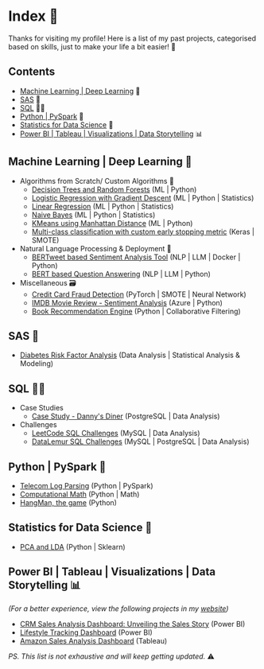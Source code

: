 # Index 📇

Thanks for visiting my profile! Here is a list of my past projects, categorised based on skills, just to make your life a bit easier! 🙂

## Contents
- [Machine Learning | Deep Learning](https://github.com/Meenakshijk17/Index/blob/main/README.md#machine-learning--deep-learning-) 🤖
- [SAS](https://github.com/Meenakshijk17/Index/blob/main/README.md#sas-) 🧮
- [SQL](https://github.com/Meenakshijk17/Index/blob/main/README.md#sql-) 🐬🐘
- [Python | PySpark](https://github.com/Meenakshijk17/Index/blob/main/README.md#python--pyspark-) 🐍
- [Statistics for Data Science](https://github.com/Meenakshijk17/Index/blob/main/README.md#statistics-for-data-science-) 🔬
- [Power BI | Tableau | Visualizations | Data Storytelling](https://github.com/Meenakshijk17/Index/blob/main/README.md#power-bi--tableau--visualizations--data-storytelling-) 📊

## Machine Learning | Deep Learning 🤖

- Algorithms from Scratch/ Custom Algorithms 📝
    - [Decision Trees and Random Forests](https://github.com/Meenakshijk17/From_Scratch_Part_1-Decision-Trees-and-Random-Forests) (ML | Python)
    - [Logistic Regression with Gradient Descent](https://github.com/Meenakshijk17/From_Scratch_Part_2-Logistic_Regression_w_Gradient_Descent) (ML | Python | Statistics)
    - [Linear Regression](https://github.com/Meenakshijk17/From_Scratch_Part_3-Linear_Regression) (ML | Python | Statistics)
    - [Naive Bayes](https://github.com/Meenakshijk17/From_Scratch_Part_4-Naive_Bayes) (ML | Python | Statistics)
    - [KMeans using Manhattan Distance](https://github.com/Meenakshijk17/kMeans-pyclustering) (ML | Python)
    - [Multi-class classification with custom early stopping metric](https://github.com/Meenakshijk17/IMDB-movie-review) (Keras | SMOTE)
- Natural Language Processing & Deployment 💬
    - [BERTweet based Sentiment Analysis Tool](https://github.com/Meenakshijk17/BerTweet_Deployment_Sentiment_Analysis) (NLP | LLM | Docker | Python)
    - [BERT based Question Answering](https://github.com/Meenakshijk17/BERT_Question_Answering) (NLP | LLM | Python)
- Miscellaneous 🗃️
    - [Credit Card Fraud Detection](https://github.com/Meenakshijk17/fraud-detection-pytorch) (PyTorch | SMOTE | Neural Network)
    - [IMDB Movie Review - Sentiment Analysis](https://github.com/Meenakshijk17/IMDB-movie-review) (Azure | Python)
    - [Book Recommendation Engine](https://github.com/Meenakshijk17/book-recommendation-engine) (Python | Collaborative Filtering)

## SAS 🧮
- [Diabetes Risk Factor Analysis](https://github.com/Meenakshijk17/Diabetes-Risk-Factor-Analysis) (Data Analysis | Statistical Analysis & Modeling)

## SQL 🐬🐘
- Case Studies
    - [Case Study - Danny's Diner](https://github.com/Meenakshijk17/SQL_Case_Study-Dannys_Diner) (PostgreSQL | Data Analysis)
- Challenges
    - [LeetCode SQL Challenges](https://github.com/Meenakshijk17/SQL_LeetCode) (MySQL | Data Analysis)
    - [DataLemur SQL Challenges](https://github.com/Meenakshijk17/SQL_DataLemur) (MySQL | PostgreSQL | Data Analysis)

## Python | PySpark 🐍
- [Telecom Log Parsing](https://github.com/Meenakshijk17/Telecom-Log-Parsing-with-PySpark) (Python | PySpark)
- [Computational Math](https://github.com/Meenakshijk17/computational-mathematics) (Python | Math)
- [HangMan, the game](https://github.com/Meenakshijk17/hangman) (Python)

## Statistics for Data Science 🔬
- [PCA and LDA](https://github.com/Meenakshijk17/IMDB-movie-review) (Python | Sklearn)

## Power BI | Tableau | Visualizations | Data Storytelling 📊
*(For a better experience, view the following projects in my [website](https://sites.google.com/view/kmeens-meenakshi-krishnakumar/projects))*
- [CRM Sales Analysis Dashboard: Unveiling the Sales Story](https://github.com/Meenakshijk17/CRM-Sales-Analysis-PowerBI) (Power BI)
- [Lifestyle Tracking Dashboard](https://github.com/Meenakshijk17/Lifestyle-Tracker) (Power BI)
- [Amazon Sales Analysis Dashboard](https://public.tableau.com/views/Amazon_Sales_Analysis_17179706026230/AnalysisDashboard?:language=en-US&:sid=&:display_count=n&:origin=viz_share_link) (Tableau)



*PS. This list is not exhaustive and will keep getting updated.* ⚠️
